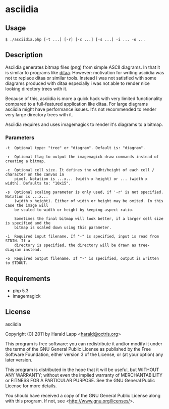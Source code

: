 asciidia
========

Usage
-----

    $ ./asciidia.php [-t ...] [-r] [-c ...] [-s ...] -i ... -o ...

Description
-----------

Asciidia generates bitmap files (png) from simple ASCII diagrams. In that it is similar
to programs like [ditaa](http://ditaa.sourceforge.net/). However: motivation for writing
asciidia was not to replace ditaa or similar tools. Instead i was not satisfied with some 
diagrams produced with ditaa especially i was not able to render nice looking directory 
trees with it.

Because of this, asciidia is more a quick hack with very limited functionality compared 
to a full-featured application like ditaa. For large diagrams asciidia might have 
performance issues. It's not recommended to render very large directory trees with it.

Asciidia requires and uses imagemagick to render it's diagrams to a bitmap.

### Parameters

    -t  Optional type: "tree" or "diagram". Default is: "diagram".
    
    -r  Optional flag to output the imagemagick draw commands instead of creating a bitmap.
    
    -c  Optional cell size. It defines the widht/height of each cell / character on the canvas in 
        pixel. Notation is ...x... (width x height) or ... (width x width). Defaults to: "10x15".
    
    -s  Optional scaling parameter is only used, if '-r' is not specified. Notation is ...x...
        (width x height). Either of width or height may be omited. In this case the image will 
        be scaled to width or height by keeping aspect ratio. 
        
        Sometimes the final bitmap will look better, if a larger cell size is specified and the 
        bitmap is scaled down using this parameter.
        
    -i  Required input filename. If "-" is specified, input is read from STDIN. If a 
        directory is specified, the directory will be drawn as tree-diagram instead.
        
    -o  Required output filename. If "-" is specified, output is written to STDOUT.

Requirements
------------

*   php 5.3
*   imagemagick

License
-------

asciidia

Copyright (C) 2011 by Harald Lapp <<harald@octris.org>>
 
This program is free software: you can redistribute it and/or modify
it under the terms of the GNU General Public License as published by
the Free Software Foundation, either version 3 of the License, or
(at your option) any later version.
 
This program is distributed in the hope that it will be useful,
but WITHOUT ANY WARRANTY; without even the implied warranty of
MERCHANTABILITY or FITNESS FOR A PARTICULAR PURPOSE.  See the
GNU General Public License for more details.
 
You should have received a copy of the GNU General Public License
along with this program.  If not, see <<http://www.gnu.org/licenses/>>.
